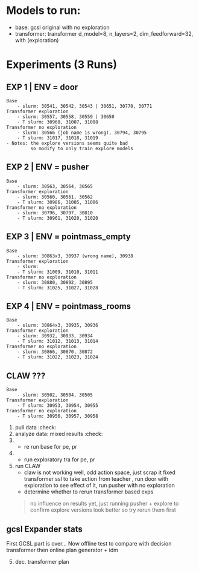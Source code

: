 # Models to run:
- base: gcsl original with no exploration
- transformer: transformer d_model=8, n_layers=2, dim_feedforward=32, with (exploration)

# Experiments (3 Runs)
## EXP 1 | ENV = door
    Base 
        - slurm: 30541, 30542, 30543 | 30651, 30770, 30771
    Transformer exploration
        - slurm: 30557, 30558, 30559 | 30650
        - T slurm: 30960, 31007, 31008
    Transformer no exploration
        - slurm: 30566 (job name is wrong), 30794, 30795
        - T slurm: 31017, 31018, 31019
    - Notes: the explore versions seems quite bad
             so modify to only train explore models
## EXP 2 | ENV = pusher
    Base 
        - slurm: 30563, 30564, 30565
    Transformer exploration
        - slurm: 30560, 30561, 30562
        - T slurm: 30986, 31005, 31006
    Transformer no exploration
        - slurm: 30796, 30797, 30810
        - T slurm: 30961, 31020, 31020
## EXP 3 | ENV = pointmass_empty
    Base 
        - slurm: 30863x3, 30937 (wrong name), 30938
    Transformer exploration
        - slurm: 
        - T slurm: 31009, 31010, 31011
    Transformer no exploration
        - slurm: 30880, 30892, 30895
        - T slurm: 31025, 31027, 31028
## EXP 4 | ENV = pointmass_rooms
    Base 
        - slurm: 30864x3, 30935, 30936
    Transformer exploration
        - slurm: 30932, 30933, 30934
        - T slurm: 31012, 31013, 31014
    Transformer no exploration
        - slurm: 30866, 30870, 30872
        - T slurm: 31022, 31023, 31024
## CLAW ???
    Base 
        - slurm: 30502, 30504, 30505
    Transformer exploration
        - T slurm: 30953, 30954, 30955
    Transformer no exploration
        - T slurm: 30956, 30957, 30958

1. pull data :check:
2. analyze data: mixed results :check:
2. - re run base for pe, pr 
2. - run exploratory tra for pe, pr 
3. run CLAW
    - claw is not working well, odd action space, just scrap it 
fixed transformer ssl to take action from teacher
, run door with exploration to see effect of it, 
  run pusher with no exploration
    - determine whether to rerun transformer based exps
    > no influence on results yet, just running pusher + explore to confirm
    > explore versions look better so try rerun them first

## gcsl Expander stats

First GCSL part is over...
Now offline test to compare with decision transformer
then online plan generator + idm

5. dec. transformer plan   

